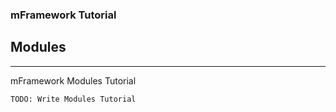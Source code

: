 ### mFramework Tutorial
## Modules
----

mFramework Modules Tutorial

    TODO: Write Modules Tutorial